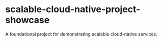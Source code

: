 # scalable-cloud-native-project-showcase
A foundational project for demonstrating scalable cloud-native services.
